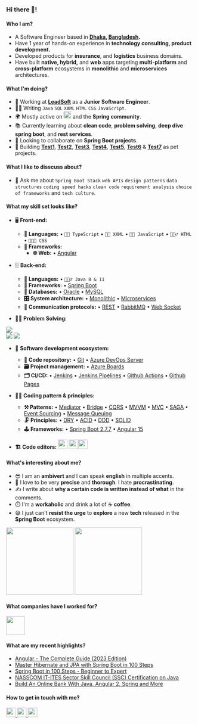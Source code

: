 ### Hi there 👋!

<!--
**firoze-hossain/firoze-hossain** is a ✨ _special_ ✨ repository because its `README.md` (this file) appears on your GitHub profile.

Here are some ideas to get you started:
-->
#### Who I am?
- A Software Engineer based in **[Dhaka](https://en.wikipedia.org/wiki/Dhaka), [Bangladesh](https://en.wikipedia.org/wiki/Bangladesh).** 
- Have 1 year of hands-on experience in **technology consulting, product development.**
- Developed products for **insurance**, and **logistics** business domains.
- Have built **native, hybrid,** and **web** apps targeting **multi-platform** and **cross-platform** ecosystems in **monolithic** and **microservices** architectures.

#### What I'm doing?
- 🏢 Working at **[LeadSoft](https://leadsoft.com.bd/)** as a **Junior Software Engineer**.
- 👨‍💻 Writing `Java` `SQL` `XAML` `HTML` `CSS` `JavaScript`.
- 🌍 Mostly active on <a href="https://www.linkedin.com/in/firoze-hossain/"><img src="https://cdn-icons-png.flaticon.com/512/174/174857.png" height=20></a> <!--[LinkedIn](https://www.linkedin.com/in/asadullah-rifat)--> and the **Spring community**.
- 📚 Currently learning about **clean code**, **problem solving**, **deep dive spring boot**, and **rest services**.
- 👯 Looking to collaborate on **Spring Boot projects**.
- 🥰 Building **[Test1](https://github.com/firoze-hossain)**, **[Test2](https://github.com/firoze-hossain)**, **[Test3](https://github.com/firoze-hossain)**, **[Test4](https://github.com/firoze-hossain)**, **[Test5](https://github.com/firoze-hossain)**, **[Test6](https://github.com/firoze-hossain)** & **[Test7](https://github.com/firoze-hossain)** as pet projects.

#### What I like to disscuss about? 
- 💬 Ask me about `Spring Boot Stack` `web APIs` `design patterns` `data structures` `coding speed hacks` `clean code` `requirement analysis` `choice of frameworks` and `tech culture`.

#### What my skill set looks like?
- 🖥 **Front-end:** 
  - **📜 Languages:** • `🧙🏻 TypeScript` • `👨‍🏭 XAML` • `👨‍🔧 JavaScript` • `🧚🏻‍♂️ HTML` • `👨🏻‍🎨 CSS`
  - **🔬 Frameworks:**  
    - **🌐 Web:** • [Angular](https://angular.io/)
- 🗄️ **Back-end:**
  - **📜 Languages:** • `🧙🏻‍♂️ Java 8 & 11`
  - **🔭 Frameworks:** • [Spring Boot](https://spring.io/)
  - **💾 Databases:** • [Oracle](https://www.oracle.com/database/) • [MySQL](https://www.mysql.com/) 
  - **🎛 System architecture:** • [Monolithic](https://microservices.io/patterns/monolithic.html) • [Microservices](https://microservices.io/patterns/microservices.html)
  - **🔌 Communication protocols:** • [REST](https://spring.io/guides/gs/rest-service/) • [RabbitMQ](https://www.rabbitmq.com/) • [Web Socket](https://developer.mozilla.org/en-US/docs/Web/API/WebSockets_API)

- 👨‍💻 **Problem Solving:**

 [<img src="https://img.shields.io/badge/codechef-151515?style=for-the-badge&logo=SVG&logoColor=79740e">](https://www.codechef.com/users/firoze_hossain)  
 [<img src="https://img.shields.io/badge/Leetcode-151515?style=for-the-badge&logo=SVG&logoColor=79740e">](https://leetcode.com/firoze_hossain/) 
 [<img src="https://img.shields.io/badge/Codeforces-151515?style=for-the-badge&logo=codeforces&logoColor=20B2AA&labelColor=555555">](https://codeforces.com/profile/firoze.hossain)
 
- 🎡 **Software development ecosystem:**
  - **📁 Code repository:** • [Git](https://git-scm.com/) • [Azure DevOps Server](https://azure.microsoft.com/en-us/services/devops/server/)
  - **🗃 Project management:** • [Azure Boards](https://azure.microsoft.com/en-us/services/devops/boards/)
  - **🗂 CI/CD:** • [Jenkins](https://www.jenkins.io/) • [Jenkins Pipelines](https://www.jenkins.io/doc/pipeline/tour/hello-world/) • [Github Actions](https://github.com/features/actions) • [Github Pages](https://pages.github.com/)
- 🧙‍♂️ **Coding pattern & principles:**
  - **⚒ Patterns:**  • [Mediator](https://en.wikipedia.org/wiki/Mediator_pattern) • [Bridge](https://en.wikipedia.org/wiki/Bridge_pattern) • [CQRS](https://en.wikipedia.org/wiki/Command%E2%80%93query_separation#Command_Query_Responsibility_Separation) • [MVVM](https://en.wikipedia.org/wiki/Model%E2%80%93view%E2%80%93viewmodel) • [MVC](https://en.wikipedia.org/wiki/Model%E2%80%93view%E2%80%93controller) • [SAGA](https://microservices.io/patterns/data/saga.html) • [Event Sourcing](https://microservices.io/patterns/data/event-sourcing.html) • [Message Queuing](https://www.cloudamqp.com/blog/what-is-message-queuing.html)
  - **🗜 Principles:** • [DRY](https://en.wikipedia.org/wiki/Don%27t_repeat_yourself#:~:text=%22Don%27t%20repeat%20yourself%22,data%20normalization%20to%20avoid%20redundancy.) • [ACID](https://en.wikipedia.org/wiki/ACID) • [DDD](https://en.wikipedia.org/wiki/Domain-driven_design) • [SOLID](https://www.digitalocean.com/community/conceptual_articles/s-o-l-i-d-the-first-five-principles-of-object-oriented-design)
  - **🕹 Frameworks:** • [Spring Boot 2.7.7](https://docs.spring.io/spring-boot/docs/2.7.7/) • [Angular 15](https://angular.io/cli)
  
- **🏗️ Code editors:**
<a href="https://www.jetbrains.com/idea/"><img src="https://upload.wikimedia.org/wikipedia/commons/thumb/9/9c/IntelliJ_IDEA_Icon.svg/512px-IntelliJ_IDEA_Icon.svg.png?20200803071016" height=25></a> <a href="https://www.jetbrains.com/webstorm/"><img src="https://upload.wikimedia.org/wikipedia/commons/thumb/c/c0/WebStorm_Icon.svg/1200px-WebStorm_Icon.svg.png" height=25></a><a href="https://notepad-plus-plus.org/"><img src="https://notepad-plus-plus.org/images/logo.svg" height=25></a>
  
#### What's interesting about me?  
  - 😎 I am an **ambivert** and I can speak **english** in multiple accents.
  - 🧐 I love to be very **precise** and **thorough**. I hate **procrastinating**.
  - ✍️ I write about **why a certain code is written instead of what** in the comments.
  - ⏱️ I'm a **workaholic** and drink a lot of ☕ **coffee**.
  - 😅 I just can't **resist the urge** to **explore** a new **tech** released in the **Spring Boot** ecosystem.

<!--Github Stats-->
<p float="left">
<img height="180em" src="https://github-readme-stats.vercel.app/api?username=firoze-hossain" /> 
<img height="180em" src="https://github-readme-stats.vercel.app/api/top-langs/?username=firoze-hossain"/>
</p>

#### What companies have I worked for?
<p left="center">
  <a href="https://leadsoft.com.bd/">
    <img src="https://leadsoft.com.bd/wp-content/uploads/2021/01/LeadSoft.png" height=50>
    </a> 
</p>

#### What are my recent highlights?
- [Angular - The Complete Guide (2023 Edition) ](https://www.udemy.com/certificate/UC-9bf3851b-1003-46b8-ba6a-a6c2e303d673/)
- [Master Hibernate and JPA with Spring Boot in 100 Steps ](https://www.udemy.com/certificate/UC-517ba3fe-cf21-4b08-8991-d9a04e6ba10c/)
- [Spring Boot in 100 Steps - Beginner to Expert](http://ude.my/UC-dcd4ff6a-dff5-4119-9b7c-c5919cf26e8e)
- [NASSCOM IT-ITES Sector Skill Council (SSC) Certification on Java](https://drive.google.com/file/d/1ouQFppglTJs3GZ9Rcd6EDgRxbjQhdPeR/view?usp=sharing)
- [Build An Online Bank With Java, Angular 2, Spring and More](http://ude.my/UC-8627a727-ae1b-4721-b9ef-89c89670488b/)

#### How to get in touch with me?
<p left="center">
<a href="https://twitter.com/firoze_hossain3">
  <img src="https://img.shields.io/badge/twitter-%231DA1F2.svg?&style=for-the-badge&logo=twitter&logoColor=white" height=25>
</a> 
<a href="https://www.linkedin.com/in/firoze-hossain/">
  <img src="https://img.shields.io/badge/linkedin-%230077B5.svg?&style=for-the-badge&logo=linkedin&logoColor=white" height=25>
</a> 
<a href="mailto:firoze.hossain01@gmail.com">
  <img src="https://img.shields.io/badge/Gmail-D14836?style=for-the-badge&logo=gmail&logoColor=white" height=25>
</a>
</p>

